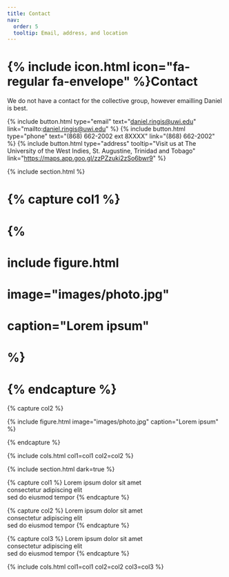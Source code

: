 ```yaml
---
title: Contact
nav:
  order: 5
  tooltip: Email, address, and location
---
```


# {% include icon.html icon="fa-regular fa-envelope" %}Contact

We do not have a contact for the collective group, however emailling Daniel is best. 

{%
  include button.html
  type="email"
  text="daniel.ringis@uwi.edu"
  link="mailto:daniel.ringis@uwi.edu"
%}
{%
  include button.html
  type="phone"
  text="(868) 662-2002 ext 8XXXX"
  link="(868) 662-2002"
%}
{%
  include button.html
  type="address"
  tooltip="Visit us at The University of the West Indies, St. Augustine, Trinidad and Tobago"
  link="https://maps.app.goo.gl/zzPZzuki2zSo6bwr9"
%}

{% include section.html %}

# {% capture col1 %}

# {%
#   include figure.html
#   image="images/photo.jpg"
#   caption="Lorem ipsum"
# %}

# {% endcapture %}

{% capture col2 %}

{%
  include figure.html
  image="images/photo.jpg"
  caption="Lorem ipsum"
%}

{% endcapture %}

{% include cols.html col1=col1 col2=col2 %}

{% include section.html dark=true %}

{% capture col1 %}
Lorem ipsum dolor sit amet  
consectetur adipiscing elit  
sed do eiusmod tempor
{% endcapture %}

{% capture col2 %}
Lorem ipsum dolor sit amet  
consectetur adipiscing elit  
sed do eiusmod tempor
{% endcapture %}

{% capture col3 %}
Lorem ipsum dolor sit amet  
consectetur adipiscing elit  
sed do eiusmod tempor
{% endcapture %}

{% include cols.html col1=col1 col2=col2 col3=col3 %}
